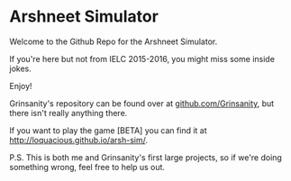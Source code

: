 # Arshneet Simulator

Welcome to the Github Repo for the Arshneet Simulator.

If you're here but not from IELC 2015-2016, you might miss some inside jokes.

Enjoy!

Grinsanity's repository can be found over at [github.com/Grinsanity](https://github.com/Grinsanity), but there isn't really anything there.

If you want to play the game [BETA] you can find it at http://loquacious.github.io/arsh-sim/.

P.S. This is both me and Grinsanity's first large projects, so if we're doing something wrong, feel free to help us out.
